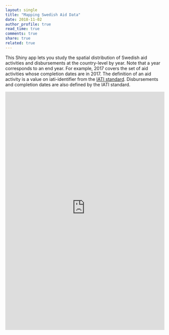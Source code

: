 ```yaml
---
layout: single
title: "Mapping Swedish Aid Data"
date: 2018-11-02
author_profile: true
read_time: true
comments: true
share: true
related: true
---
```


This Shiny app lets you study the spatial distribution of Swedish aid activities and disbursements at the country-level by year. Note that a year corresponds to an end year. For example, 2017 covers the set of aid activities whose completion dates are in 2017. The definition of an aid activity is a value on iati-identifier from the [IATI standard][IATIStandard]. Disbursements and completion dates are also defined by the IATI standard. 

<iframe src="https://monirbounadi.shinyapps.io/geoaidswe/" style="border:none;width:500px;height:750px;"></iframe>

[IATIStandard]: https://iatistandard.org/en/